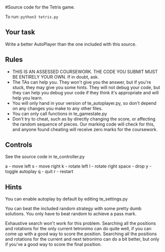 #Source code for the Tetris game.

To run:
`python3 tetris.py`

## Your task
Write a better AutoPlayer than the one included with this source.

## Rules
 * THIS IS AN ASSESSED COURSEWORK.  THE CODE YOU SUBMIT MUST BE ENTIRELY YOUR OWN.  If in doubt, ask.
 * The TAs can help you.  They won't give you the answer, but if you're stuck, they may give you some hints.  They will not debug your code, but they can help you debug your code if they think it's appropriate and will help you learn.
 * You will only hand in your version of te_autoplayer.py, so don't depend on any changes you make to any other files.
 * You can only call functions in te_gamestate.py
 * Don't try to cheat, such as by directly changing the score, or affecting the random sequence of pieces.  Our marking code will check for this, and anyone found cheating will receive zero marks for the coursework.

## Controls

See the source code in te_controller.py

 a - move left
 s - move right
 k - rotate left
 l - rotate right
 space - drop
 y - toggle autoplay
 q - quit
 r - restart
 
## Hints

You can enable autoplay by default by editing te_settings.py

You can beat the included random strategy with some pretty dumb solutions.  You only have to beat random to achieve a pass mark.

Exhaustive search won't work for this problem.  Searching all the positions and rotations for the only current tetronimo can do quite well, if you can come up with a good way to score the position.  Searching all the positions and rotations for the current and next tetronimo can do a bit better, but only if you've a good way to score the final position.
